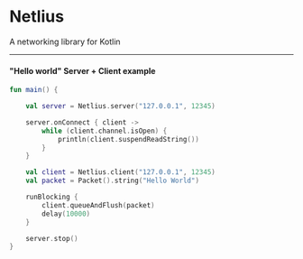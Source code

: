 # Netlius
A networking library for Kotlin

---

#### "Hello world" Server + Client example
```kotlin
fun main() {

    val server = Netlius.server("127.0.0.1", 12345)

    server.onConnect { client ->
        while (client.channel.isOpen) {
            println(client.suspendReadString())
        }
    }

    val client = Netlius.client("127.0.0.1", 12345)
    val packet = Packet().string("Hello World")

    runBlocking {
        client.queueAndFlush(packet)
        delay(10000)
    }

    server.stop()
}
```

